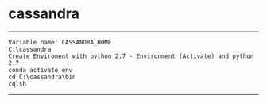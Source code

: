 # cassandra
----------------------------------------
```
Variable name: CASSANDRA_HOME
C:\cassandra
Create Enviroment with python 2.7 - Environment (Activate) and python 2.7
conda activate env
cd C:\cassandra\bin
cqlsh
```
----------------------------------------------
